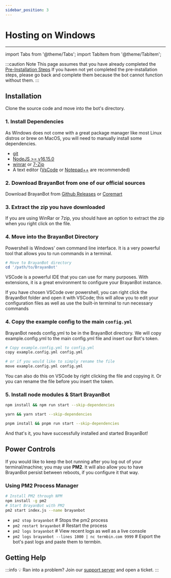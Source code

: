 ```yaml
---
sidebar_position: 3
---
```


# Hosting on Windows

---

import Tabs from '@theme/Tabs';
import TabItem from '@theme/TabItem';

:::caution Note
This page assumes that you have already completed the [Pre-Installation Steps](/docs/Setup/pre-installation) If you haven not yet completed the pre-installation steps, please go back and complete them because the bot cannot function without them.
:::

## Installation

Clone the source code and move into the bot's directory.

### 1. Install Dependencies

As Windows does not come with a great package manager like most Linux distros or brew on MacOS, you will need to manually install some dependencies.

- [git](https://git-scm.com/downloads)
- [NodeJS >= v16.15.0](https://nodejs.org/en/download/)
- [winrar](https://www.winrar.com/download.html) or [7-Zip](https://www.7-zip.org/download.html)
- A text editor ([VsCode](https://code.visualstudio.com/download) or [Notepad++](https://notepad-plus-plus.org/download/v6.9.4.html) are recommended)

### 2. Download BrayanBot from one of our official sources

Download BrayanBot from [Github Releases](https://github.com/BrayanBot/BrayanBot/releases/latest) or [Coremart](https://coremart.net/resources/brayanbot-the-future.33)

### 3. Extract the zip you have downloaded

If you are using WinRar or 7zip, you should have an option to extract the zip when you right click on the file.

### 4. Move into the BrayanBot Directory

<Tabs>
<TabItem value="powershell" label="Using Powershell">

Powershell is Windows' own command line interface. It is a very powerful tool that allows you to run commands in a terminal.

```powershell
# Move to BrayanBot directory
cd '/path/to/BrayanBot'
```

</TabItem>
<TabItem value="vsc" label="Using VSCode">
VSCode is a powerful IDE that you can use for many purposes. With extensions, it is a great environment to configure your BrayanBot instance.

If you have chosen VSCode over powershell, you can right click the BrayanBot folder and open it with VSCode; this will allow you to edit your configuration files
as well as use the built-in terminal to run necessary commands

</TabItem>
</Tabs>

### 4. Copy the example config to the main `config.yml`

BrayanBot needs config.yml to be in the BrayanBot directory. We will copy example.config.yml to the main config.yml file and insert our Bot's token.

```bash
# Copy example.config.yml to config.yml
copy example.config.yml config.yml

# or if you would like to simply rename the file
move example.config.yml config.yml
```

You can also do this on VSCode by right clicking the file and copying it. Or you can rename the file before you insert the token.

### 5. Install node modules & Start BrayanBot

<Tabs>
<TabItem value="npm" label="npm">

```bash
npm install && npm run start --skip-dependencies
```

</TabItem>
<TabItem value="yarn" label="Yarn">

```bash
yarn && yarn start --skip-dependencies
```

</TabItem>
<TabItem value="pnpm" label="pnpm (recommended)">

```bash
pnpm install && pnpm run start --skip-dependencies
```

</TabItem>
</Tabs>

And that's it, you have successfully installed and started BrayanBot!

## Power Controls

If you would like to keep the bot running after you log out of your terminal/machine; you may use **PM2**. It will also allow you to have BrayanBot persist between reboots, if you configure it that way.

### Using PM2 Process Manager

```bash
# Install PM2 through NPM
npm install -g pm2
# Start BrayanBot with PM2
pm2 start index.js --name brayanbot
```

- `pm2 stop brayanbot` # Stops the pm2 process
- `pm2 restart brayanbot` # Restart the process
- `pm2 logs brayanbot` # View recent logs as well as a live console
- `pm2 logs brayanbot --lines 1000 | nc termbin.com 9999` # Export the bot's past logs and paste them to termbin.

## Getting Help

:::info 💡 Ran into a problem?
Join our [support server](https://brayanbot.dev/discord) and open a ticket.
:::

